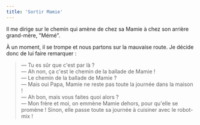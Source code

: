 ```yaml
---
title: 'Sortir Mamie'
---
```


Il me dirige sur le chemin qui amène de chez sa Mamie à chez son arrière
grand-mère, "Mémé".

<!-- more -->

À un moment, il se trompe et nous partons sur la mauvaise route. Je décide donc
de lui faire remarquer :

> — Tu es sûr que c'est par là ?  
> — Ah non, ça c'est le chemin de la ballade de Mamie !  
> — Le chemin de la ballade de Mamie ?  
> — Mais oui Papa, Mamie ne reste pas toute la journée dans la maison !  
> — Ah bon, mais vous faites quoi alors ?  
> — Mon frère et moi, on emmène Mamie dehors, pour qu'elle se promène ! Sinon,
> elle passe toute sa journée à cuisiner avec le robot-mix !
